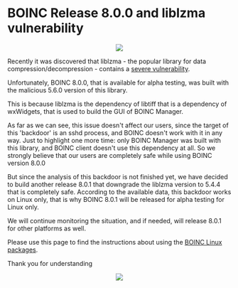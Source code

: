 # BOINC Release 8.0.0 and liblzma vulnerability

<p align="center">
  <img src="https://blogger.googleusercontent.com/img/b/R29vZ2xl/AVvXsEjZT8k2Qn3QqFP6irk-ndLuTb1cUena-KRNDIMnEuZTy_cUlJCNALklohTzQ8X_1bLNSB8VkylW__G5aBGfRyZTLH6C9uD_h505BWwxQOgaarwSR-MXZ5AHN2od5xiI6WmSsJxDe9MnXiZNmTiSv4f08PpMbgUeQCEnbevnjONldZ4xEZALRT_bR8zpAfiO/w647-h486/74f1822a50ba58c7.jpeg"/>
</p>

Recently it was discovered that liblzma - the popular library for data compression/decompression - contains a [severe vulnerability](https://tukaani.org/xz-backdoor/).

Unfortunately, BOINC 8.0.0, that is available for alpha testing, was built with the malicious 5.6.0 version of this library.

This is because liblzma is the dependency of libtiff that is a dependency of wxWidgets, that is used to build the GUI of BOINC Manager.

As far as we can see, this issue doesn't affect our users, since the target of this 'backdoor' is an sshd process, and BOINC doesn't work with it in any way. Just to highlight one more time: only BOINC Manager was built with this library, and BOINC client doesn't use this dependency at all. So we strongly believe that our users are completely safe while using BOINC version 8.0.0

But since the analysis of this backdoor is not finished yet, we have decided to build another release 8.0.1 that downgrade the liblzma version to 5.4.4 that is completely safe. According to the available data, this backdoor works on Linux only, that is why BOINC 8.0.1 will be released for alpha testing for Linux only.

We will continue monitoring the situation, and if needed, will release 8.0.1 for other platforms as well.

Please use this page to find the instructions about using the [BOINC Linux packages](https://boinc.berkeley.edu/linux_install.php).

Thank you for understanding

<p align="center">
  <img src="https://blogger.googleusercontent.com/img/b/R29vZ2xl/AVvXsEjTmxMxc7mfxobQJF-0ygdqhtEvP6rfkL4VItg9GbJgxpp7pGr5wAmlJaW0nDPE73m3VHsWZf93GM4q6A5WStCBjia7TE_FVcSEaHndvu408IwdBbRiyfhFxQ0ZB-los2nG1PgapRWpVRs4XLWb1iWw3B5Vr5K_Xp8LtRN08Kivt1TN1vGrPCw8JYVbfoLM/w642-h362/maxime-GsuoClhxMDE-unsplash.jpg"/>
</p>
